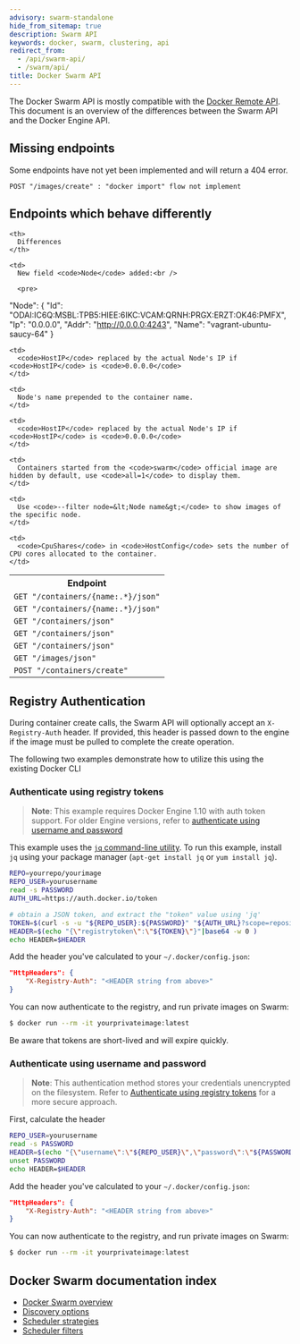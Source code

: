 ```yaml
---
advisory: swarm-standalone
hide_from_sitemap: true
description: Swarm API
keywords: docker, swarm, clustering, api
redirect_from:
  - /api/swarm-api/
  - /swarm/api/
title: Docker Swarm API
---
```

The Docker Swarm API is mostly compatible with the [Docker Remote API](/engine/api/index.md). This document is an overview of the differences between the Swarm API and the Docker Engine API.

## Missing endpoints

Some endpoints have not yet been implemented and will return a 404 error.

    POST "/images/create" : "docker import" flow not implement
    

## Endpoints which behave differently

<table>
  <tr>
    <th>
      Endpoint
    </th>
    
    <th>
      Differences
    </th>
  </tr>
  
  <tr>
    <td>
      <code>GET "/containers/{name:.*}/json"</code>
    </td>
    
    <td>
      New field <code>Node</code> added:<br /> 
      
      <pre>
"Node": {
    "Id": "ODAI:IC6Q:MSBL:TPB5:HIEE:6IKC:VCAM:QRNH:PRGX:ERZT:OK46:PMFX",
    "Ip": "0.0.0.0",
    "Addr": "http://0.0.0.0:4243",
    "Name": "vagrant-ubuntu-saucy-64"
}
</pre>
    </td>
  </tr>
  
  <tr>
    <td>
      <code>GET "/containers/{name:.*}/json"</code>
    </td>
    
    <td>
      <code>HostIP</code> replaced by the actual Node's IP if <code>HostIP</code> is <code>0.0.0.0</code>
    </td>
  </tr>
  
  <tr>
    <td>
      <code>GET "/containers/json"</code>
    </td>
    
    <td>
      Node's name prepended to the container name.
    </td>
  </tr>
  
  <tr>
    <td>
      <code>GET "/containers/json"</code>
    </td>
    
    <td>
      <code>HostIP</code> replaced by the actual Node's IP if <code>HostIP</code> is <code>0.0.0.0</code>
    </td>
  </tr>
  
  <tr>
    <td>
      <code>GET "/containers/json"</code>
    </td>
    
    <td>
      Containers started from the <code>swarm</code> official image are hidden by default, use <code>all=1</code> to display them.
    </td>
  </tr>
  
  <tr>
    <td>
      <code>GET "/images/json"</code>
    </td>
    
    <td>
      Use <code>--filter node=&lt;Node name&gt;</code> to show images of the specific node.
    </td>
  </tr>
  
  <tr>
    <td>
      <code>POST "/containers/create"</code>
    </td>
    
    <td>
      <code>CpuShares</code> in <code>HostConfig</code> sets the number of CPU cores allocated to the container.
    </td>
  </tr>
</table>

## Registry Authentication

During container create calls, the Swarm API will optionally accept an `X-Registry-Auth` header. If provided, this header is passed down to the engine if the image must be pulled to complete the create operation.

The following two examples demonstrate how to utilize this using the existing Docker CLI

### Authenticate using registry tokens

> **Note**: This example requires Docker Engine 1.10 with auth token support. For older Engine versions, refer to [authenticate using username and password](swarm-api.md#authenticate-using-username-and-password)

This example uses the [`jq` command-line utility](https://stedolan.github.io/jq/). To run this example, install `jq` using your package manager (`apt-get install jq` or `yum install jq`).

```bash
REPO=yourrepo/yourimage
REPO_USER=yourusername
read -s PASSWORD
AUTH_URL=https://auth.docker.io/token

# obtain a JSON token, and extract the "token" value using 'jq'
TOKEN=$(curl -s -u "${REPO_USER}:${PASSWORD}" "${AUTH_URL}?scope=repository:${REPO}:pull&service=registry.docker.io" | jq -r ".token")
HEADER=$(echo "{\"registrytoken\":\"${TOKEN}\"}"|base64 -w 0 )
echo HEADER=$HEADER
```

Add the header you've calculated to your `~/.docker/config.json`:

```json
"HttpHeaders": {
    "X-Registry-Auth": "<HEADER string from above>"
}
```

You can now authenticate to the registry, and run private images on Swarm:

```bash
$ docker run --rm -it yourprivateimage:latest
```

Be aware that tokens are short-lived and will expire quickly.

### Authenticate using username and password

> **Note**: This authentication method stores your credentials unencrypted on the filesystem. Refer to [Authenticate using registry tokens](swarm-api.md#authenticate-using-registry-tokens) for a more secure approach.

First, calculate the header

```bash
REPO_USER=yourusername
read -s PASSWORD
HEADER=$(echo "{\"username\":\"${REPO_USER}\",\"password\":\"${PASSWORD}\"}" | base64 -w 0 )
unset PASSWORD
echo HEADER=$HEADER
```

Add the header you've calculated to your `~/.docker/config.json`:

```json
"HttpHeaders": {
    "X-Registry-Auth": "<HEADER string from above>"
}
```

You can now authenticate to the registry, and run private images on Swarm:

```bash
$ docker run --rm -it yourprivateimage:latest
```

## Docker Swarm documentation index

- [Docker Swarm overview](/swarm/)
- [Discovery options](/swarm/discovery/)
- [Scheduler strategies](/swarm/scheduler/strategy/)
- [Scheduler filters](/swarm/scheduler/filter/)